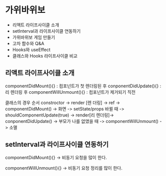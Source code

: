 # 가위바위보

+ 리액트 라이프사이클 소개
+ setInterval과 라이프사이클 연동하기
+ 가위바위보 게임 만들기
+ 고차 함수와 Q&amp;A
+ Hooks와 useEffect
+ 클래스와 Hooks 라이프사이클 비교

## 리액트 라이프사이클 소개

componentDidMount(){} : 컴포넌트가 첫 렌더링된 후
conponentDidUpdate(){} : 리 렌더링 후
componentWillUnmount(){} : 컴포넌트가 제거되기 직전 

클래스의 경우 순서
constroctor -> render [렌 더링] -> ref -> componentDidMount()
-> 화면 -> setState/props 바뀔 때 -> shouldComponentUpdate(true) -> render[리 렌더링]-> conponentDidUpdate()
-> 부모가 나를 없앴을 때 -> componentWillUnmount() -> 소멸
 
## setInterval과 라이프사이클 연동하기

componentDidMount(){} -> 비동기 요청을 많이 한다.

componentWillUnmount(){} -> 비동기 요청 정리를 많이 한다.